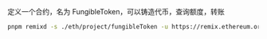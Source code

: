 定义一个合约，名为 FungibleToken，可以铸造代币，查询额度，转账

```sh
pnpm remixd -s ./eth/project/fungibleToken -u https://remix.ethereum.org
```
